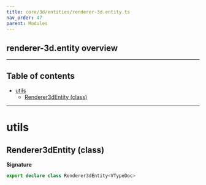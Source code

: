 ```yaml
---
title: core/3d/entities/renderer-3d.entity.ts
nav_order: 47
parent: Modules
---
```


## renderer-3d.entity overview

---

<h2 class="text-delta">Table of contents</h2>

- [utils](#utils)
  - [Renderer3dEntity (class)](#renderer3dentity-class)

---

# utils

## Renderer3dEntity (class)

**Signature**

```ts
export declare class Renderer3dEntity<VTypeDoc>
```
